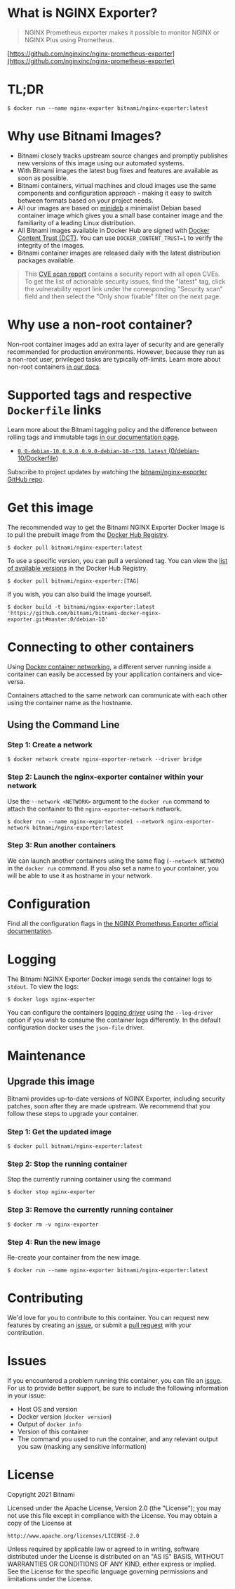# What is NGINX Exporter?

> NGINX Prometheus exporter makes it possible to monitor NGINX or NGINX Plus using Prometheus.

[https://github.com/nginxinc/nginx-prometheus-exporter](https://github.com/nginxinc/nginx-prometheus-exporter)

# TL;DR

```console
$ docker run --name nginx-exporter bitnami/nginx-exporter:latest
```

# Why use Bitnami Images?

* Bitnami closely tracks upstream source changes and promptly publishes new versions of this image using our automated systems.
* With Bitnami images the latest bug fixes and features are available as soon as possible.
* Bitnami containers, virtual machines and cloud images use the same components and configuration approach - making it easy to switch between formats based on your project needs.
* All our images are based on [minideb](https://github.com/bitnami/minideb) a minimalist Debian based container image which gives you a small base container image and the familiarity of a leading Linux distribution.
* All Bitnami images available in Docker Hub are signed with [Docker Content Trust (DCT)](https://docs.docker.com/engine/security/trust/content_trust/). You can use `DOCKER_CONTENT_TRUST=1` to verify the integrity of the images.
* Bitnami container images are released daily with the latest distribution packages available.

> This [CVE scan report](https://quay.io/repository/bitnami/nginx-exporter?tab=tags) contains a security report with all open CVEs. To get the list of actionable security issues, find the "latest" tag, click the vulnerability report link under the corresponding "Security scan" field and then select the "Only show fixable" filter on the next page.

# Why use a non-root container?

Non-root container images add an extra layer of security and are generally recommended for production environments. However, because they run as a non-root user, privileged tasks are typically off-limits. Learn more about non-root containers [in our docs](https://docs.bitnami.com/tutorials/work-with-non-root-containers/).

# Supported tags and respective `Dockerfile` links

Learn more about the Bitnami tagging policy and the difference between rolling tags and immutable tags [in our documentation page](https://docs.bitnami.com/tutorials/understand-rolling-tags-containers/).


* [`0`, `0-debian-10`, `0.9.0`, `0.9.0-debian-10-r136`, `latest` (0/debian-10/Dockerfile)](https://github.com/bitnami/bitnami-docker-nginx-exporter/blob/0.9.0-debian-10-r136/0/debian-10/Dockerfile)

Subscribe to project updates by watching the [bitnami/nginx-exporter GitHub repo](https://github.com/bitnami/bitnami-docker-nginx-exporter).

# Get this image

The recommended way to get the Bitnami NGINX Exporter Docker Image is to pull the prebuilt image from the [Docker Hub Registry](https://hub.docker.com/r/bitnami/nginx-exporter).

```console
$ docker pull bitnami/nginx-exporter:latest
```

To use a specific version, you can pull a versioned tag. You can view the [list of available versions](https://hub.docker.com/r/bitnami/nginx-exporter/tags/) in the Docker Hub Registry.

```console
$ docker pull bitnami/nginx-exporter:[TAG]
```

If you wish, you can also build the image yourself.

```console
$ docker build -t bitnami/nginx-exporter:latest 'https://github.com/bitnami/bitnami-docker-nginx-exporter.git#master:0/debian-10'
```

# Connecting to other containers

Using [Docker container networking](https://docs.docker.com/engine/userguide/networking/), a different server running inside a container can easily be accessed by your application containers and vice-versa.

Containers attached to the same network can communicate with each other using the container name as the hostname.

## Using the Command Line

### Step 1: Create a network

```console
$ docker network create nginx-exporter-network --driver bridge
```

### Step 2: Launch the nginx-exporter container within your network

Use the `--network <NETWORK>` argument to the `docker run` command to attach the container to the `nginx-exporter-network` network.

```console
$ docker run --name nginx-exporter-node1 --network nginx-exporter-network bitnami/nginx-exporter:latest
```

### Step 3: Run another containers

We can launch another containers using the same flag (`--network NETWORK`) in the `docker run` command. If you also set a name to your container, you will be able to use it as hostname in your network.

# Configuration

Find all the configuration flags in [the NGINX Prometheus Exporter official documentation](https://github.com/nginxinc/nginx-prometheus-exporter#command-line-arguments).

# Logging

The Bitnami NGINX Exporter Docker image sends the container logs to `stdout`. To view the logs:

```console
$ docker logs nginx-exporter
```

You can configure the containers [logging driver](https://docs.docker.com/engine/admin/logging/overview/) using the `--log-driver` option if you wish to consume the container logs differently. In the default configuration docker uses the `json-file` driver.

# Maintenance

## Upgrade this image

Bitnami provides up-to-date versions of NGINX Exporter, including security patches, soon after they are made upstream. We recommend that you follow these steps to upgrade your container.

### Step 1: Get the updated image

```console
$ docker pull bitnami/nginx-exporter:latest
```

### Step 2: Stop the running container

Stop the currently running container using the command

```console
$ docker stop nginx-exporter
```

### Step 3: Remove the currently running container

```console
$ docker rm -v nginx-exporter
```

### Step 4: Run the new image

Re-create your container from the new image.

```console
$ docker run --name nginx-exporter bitnami/nginx-exporter:latest
```

# Contributing

We'd love for you to contribute to this container. You can request new features by creating an [issue](https://github.com/bitnami/bitnami-docker-nginx-exporter/issues), or submit a [pull request](https://github.com/bitnami/bitnami-docker-nginx-exporter/pulls) with your contribution.

# Issues

If you encountered a problem running this container, you can file an [issue](https://github.com/bitnami/bitnami-docker-nginx-exporter/issues/new). For us to provide better support, be sure to include the following information in your issue:

- Host OS and version
- Docker version (`docker version`)
- Output of `docker info`
- Version of this container
- The command you used to run the container, and any relevant output you saw (masking any sensitive information)

# License

Copyright 2021 Bitnami

Licensed under the Apache License, Version 2.0 (the "License");
you may not use this file except in compliance with the License.
You may obtain a copy of the License at

    http://www.apache.org/licenses/LICENSE-2.0

Unless required by applicable law or agreed to in writing, software
distributed under the License is distributed on an "AS IS" BASIS,
WITHOUT WARRANTIES OR CONDITIONS OF ANY KIND, either express or implied.
See the License for the specific language governing permissions and
limitations under the License.
